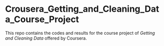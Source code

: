 # Crousera_Getting_and_Cleaning_Data_Course_Project

This repo contains the codes and results for the course project of *Getting and Cleaning Data* offered by Coursera.
